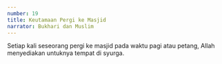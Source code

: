 ```yaml
---
number: 19
title: Keutamaan Pergi ke Masjid
narrator: Bukhari dan Muslim
---
```


Setiap kali seseorang pergi ke masjid pada waktu pagi atau petang, Allah menyediakan untuknya tempat di syurga.
